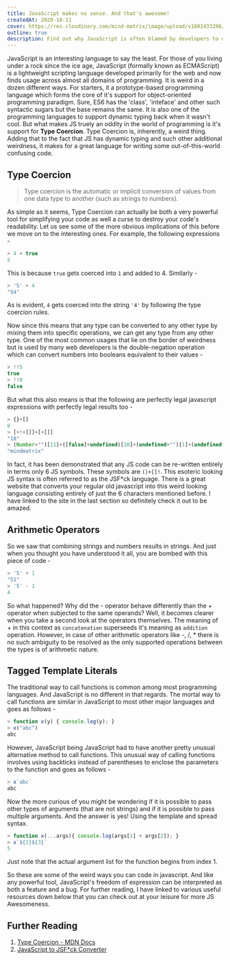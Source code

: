 ```yaml
---
title: JavaScript makes no sense. And that's awesome!
createdAt: 2020-10-11
cover: https://res.cloudinary.com/mind-matrix/image/upload/v1602433296/wwjs_pp6lev.png
outline: true
description: Find out why JavaScript is often blamed by developers to make absolutely no sense and how we can exploit the weird way JS code behaves to create some interesting looking code.
---
```


JavaScript is an interesting language to say the least. For those of you living under a rock since the ice age, JavaScript (formally known as ECMAScript) is a lightweight scripting language developed primarily for the web and now finds usage across almost all domains of programming. It is weird in a dozen different ways. For starters, it a prototype-based programming language which forms the core of it's support for object-oriented programming paradigm. Sure, ES6 has the 'class', 'inteface' and other such syntactic sugars but the base remains the same. It is also one of the programming languages to support dynamic typing back when it wasn't cool. But what makes JS truely an oddity in the world of programming is it's support for **Type Coercion**. Type Coercion is, inherently, a weird thing. Adding that to the fact that JS has dynamic typing and such other additional weirdness, it makes for a great language for writing some out-of-this-world confusing code.

## Type Coercion

> Type coercion is the automatic or implicit conversion of values from one data type to another (such as strings to numbers).

As simple as it seems, Type Coercion can actually be both a very powerful tool for simplifying your code as well a curse to destroy your code's readability. Let us see some of the more obvious implications of this before we move on to the interesting ones. For example, the following expressions -

```js
> 4 + true
5
```

This is because `true` gets coerced into `1` and added to 4. Similarly -

```js
> '5' + 4
"54"
```

As is evident, `4` gets coerced into the string `'4'` by following the type coercion rules.

Now since this means that any type can be converted to any other type by mixing them into specific operations, we can get any type from any other type. One of the most common usages that lie on the border of weirdness but is used by many web developers is the double-negation operation which can convert numbers into booleans equivalent to their values -

```js
> !!5
true
> !!0
false
```

But what this also means is that the following are perfectly legal javascript expressions with perfectly legal results too -

```js
> {}+[]
0
> [+!+[]]+[+[]]
"10"
> (Number+"")[11]+([false]+undefined)[10]+(undefined+"")[1]+(undefined+"")[2]+(Number+"")[11]+(false+"")[1]+(true+"")[0]+(true+"")[1]+([false]+undefined)[10]+(+(101))["to"+String["name"]](34)[1]
"mindmatrix"
```

In fact, it has been demonstrated that any JS code can be re-written entirely in terms only 6 JS symbols. These symbols are `()+[]!`. This esoteric looking JS syntax is often referred to as the JSF*ck language. There is a great website that converts your regular old javascript into this weird looking language consisting entirely of just the 6 characters mentioned before. I have linked to the site in the last section so definitely check it out to be amazed.

## Arithmetic Operators

So we saw that combining strings and numbers results in strings. And just when you thought you have understood it all, you are bombed with this piece of code -

```js
> '5' + 1
"51"
> '5' - 1
4
```

So what happened? Why did the - operator behave differently than the + operator when subjected to the same operands? Well, it becomes clearer when you take a second look at the operators themselves. The meaning of + in this context as `concatenation` superseeds it's meaning as `addition` operation. However, in case of other arithmetic operators like -, /, * there is no such ambiguity to be resolved as the only supported operations between the types is of arithmetic nature.

## Tagged Template Literals

The traditional way to call functions is common among most programming languages. And JavaScript is no different in that regards. The mortal way to call functions are similar in JavaScript to most other major languages and goes as follows -

```js
> function x(y) { console.log(y); }
> x("abc")
abc
```

However, JavaScript being JavaScript had to have another pretty unusual alternative method to call functions. This unusual way of calling functions involves using backticks instead of parentheses to enclose the parameters to the function and goes as follows -

```js
> x`abc`
abc
```

Now the more curious of you might be wondering if it is possible to pass other types of arguments (that are not strings) and if it is possible to pass multiple arguments. And the answer is yes! Using the template and spread syntax.

```js
> function x(...args){ console.log(args[1] + args[2]); }
> x`${2}${3}`
5
```

Just note that the actual argument list for the function begins from index 1.

So these are some of the weird ways you can code in javascript. And like any powerful tool, JavaScript's freedom of expression can be interpreted as both a feature and a bug. For further reading, I have linked to various useful resources down below that you can check out at your leisure for more JS Awesomeness.

## Further Reading
1. [Type Coercion - MDN Docs](https://developer.mozilla.org/en-US/docs/Glossary/Type_coercion)
2. [JavaScript to JSF*ck Converter](http://www.jsfuck.com/)